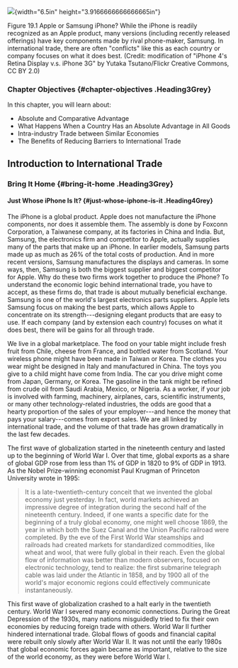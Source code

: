 ![](media/rId20.jpeg){width="6.5in" height="3.9166666666666665in"}

Figure 19.1 Apple or Samsung iPhone? While the iPhone is readily
recognized as an Apple product, many versions (including recently
released offerings) have key components made by rival phone-maker,
Samsung. In international trade, there are often "conflicts" like this
as each country or company focuses on what it does best. (Credit:
modification of "iPhone 4\'s Retina Display v.s. iPhone 3G" by Yutaka
Tsutano/Flickr Creative Commons, CC BY 2.0)

### Chapter Objectives {#chapter-objectives .Heading3Grey}

In this chapter, you will learn about:

-   Absolute and Comparative Advantage
-   What Happens When a Country Has an Absolute Advantage in All Goods
-   Intra-industry Trade between Similar Economies
-   The Benefits of Reducing Barriers to International Trade

## Introduction to International Trade

### Bring It Home {#bring-it-home .Heading3Grey}

#### Just Whose iPhone Is It? {#just-whose-iphone-is-it .Heading4Grey}

The iPhone is a global product. Apple does not manufacture the iPhone
components, nor does it assemble them. The assembly is done by Foxconn
Corporation, a Taiwanese company, at its factories in China and India.
But, Samsung, the electronics firm and competitor to Apple, actually
supplies many of the parts that make up an iPhone. In earlier models,
Samsung parts made up as much as 26% of the total costs of production.
And in more recent versions, Samsung manufactures the displays and
cameras. In some ways, then, Samsung is both the biggest supplier and
biggest competitor for Apple. Why do these two firms work together to
produce the iPhone? To understand the economic logic behind
international trade, you have to accept, as these firms do, that trade
is about mutually beneficial exchange. Samsung is one of the world's
largest electronics parts suppliers. Apple lets Samsung focus on making
the best parts, which allows Apple to concentrate on its
strength---designing elegant products that are easy to use. If each
company (and by extension each country) focuses on what it does best,
there will be gains for all through trade.

We live in a global marketplace. The food on your table might include
fresh fruit from Chile, cheese from France, and bottled water from
Scotland. Your wireless phone might have been made in Taiwan or Korea.
The clothes you wear might be designed in Italy and manufactured in
China. The toys you give to a child might have come from India. The car
you drive might come from Japan, Germany, or Korea. The gasoline in the
tank might be refined from crude oil from Saudi Arabia, Mexico, or
Nigeria. As a worker, if your job is involved with farming, machinery,
airplanes, cars, scientific instruments, or many other
technology-related industries, the odds are good that a hearty
proportion of the sales of your employer---and hence the money that pays
your salary---comes from export sales. We are all linked by
international trade, and the volume of that trade has grown dramatically
in the last few decades.

The first wave of globalization started in the nineteenth century and
lasted up to the beginning of World War I. Over that time, global
exports as a share of global GDP rose from less than 1% of GDP in 1820
to 9% of GDP in 1913. As the Nobel Prize-winning economist Paul Krugman
of Princeton University wrote in 1995:

> It is a late-twentieth-century conceit that we invented the global
> economy just yesterday. In fact, world markets achieved an impressive
> degree of integration during the second half of the nineteenth
> century. Indeed, if one wants a specific date for the beginning of a
> truly global economy, one might well choose 1869, the year in which
> both the Suez Canal and the Union Pacific railroad were completed. By
> the eve of the First World War steamships and railroads had created
> markets for standardized commodities, like wheat and wool, that were
> fully global in their reach. Even the global flow of information was
> better than modern observers, focused on electronic technology, tend
> to realize: the first submarine telegraph cable was laid under the
> Atlantic in 1858, and by 1900 all of the world's major economic
> regions could effectively communicate instantaneously.

This first wave of globalization crashed to a halt early in the
twentieth century. World War I severed many economic connections. During
the Great Depression of the 1930s, many nations misguidedly tried to fix
their own economies by reducing foreign trade with others. World War II
further hindered international trade. Global flows of goods and
financial capital were rebuilt only slowly after World War II. It was
not until the early 1980s that global economic forces again became as
important, relative to the size of the world economy, as they were
before World War I.
